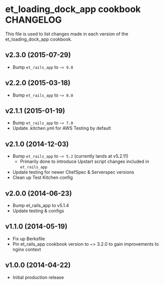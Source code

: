 et_loading_dock_app cookbook CHANGELOG
==================================
This file is used to list changes made in each version of the et_loading_dock_app cookbook.

v2.3.0 (2015-07-29)
-------------------

* Bump `et_rails_app` to `~> 9.0`

v2.2.0 (2015-03-18)
-------------------

* Bump `et_rails_app` to `~> 8.0`

v2.1.1 (2015-01-19)
-------------------

* Bump `et_rails_app` to `~> 7.0`
* Update .kitchen.yml for AWS Testing by default

v2.1.0 (2014-12-03)
-------------------

* Bump `et_rails_app` to `~> 5.2` (currently lands at v5.2.11)
    - Primarily done to introduce Upstart script changes included in `et_rails_app`
* Update testing for newer ChefSpec & Serverspec versions
* Clean up Test Kitchen config

v2.0.0 (2014-06-23)
-------------------

* Bump et_rails_app to v5.1.4
* Update testing & configs


v1.1.0 (2014-05-19)
-------------------
* Fix up Berksfile
* Pin et_rails_app cookbook version to ~> 3.2.0 to gain improvements to nginx context


v1.0.0 (2014-04-22)
-------------------
* Initial production release
